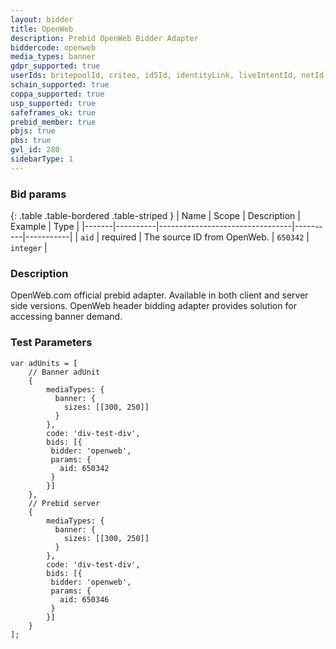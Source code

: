 ```yaml
---
layout: bidder
title: OpenWeb
description: Prebid OpenWeb Bidder Adapter
biddercode: openweb
media_types: banner
gdpr_supported: true
userIds: britepoolId, criteo, id5Id, identityLink, liveIntentId, netId, parrableId, pubCommonId, unifiedId
schain_supported: true
coppa_supported: true
usp_supported: true
safeframes_ok: true
prebid_member: true
pbjs: true
pbs: true
gvl_id: 280
sidebarType: 1
---
```


### Bid params

{: .table .table-bordered .table-striped }
| Name  | Scope    | Description                     | Example  | Type      |
|-------|----------|---------------------------------|----------|-----------|
| `aid` | required | The source ID from OpenWeb. | `650342` | `integer` |

### Description
OpenWeb.com official prebid adapter. Available in both client and server side versions.
OpenWeb header bidding adapter provides solution for accessing banner demand.

### Test Parameters
```
var adUnits = [
    // Banner adUnit
    {
        mediaTypes: {
          banner: {
            sizes: [[300, 250]]
          }
        },
        code: 'div-test-div',
        bids: [{
         bidder: 'openweb',
         params: {
           aid: 650342
         }
        }]
    },
    // Prebid server 
    {
        mediaTypes: {
          banner: {
            sizes: [[300, 250]]
          }
        },
        code: 'div-test-div',
        bids: [{
         bidder: 'openweb',
         params: {
           aid: 650346
         }
        }]
    }
];
```
